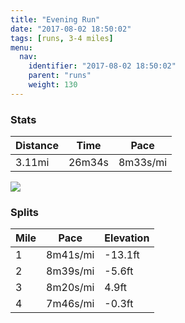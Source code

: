 ```yaml
---
title: "Evening Run"
date: "2017-08-02 18:50:02"
tags: [runs, 3-4 miles]
menu:
  nav:
    identifier: "2017-08-02 18:50:02"
    parent: "runs"
    weight: 130
---
```


### Stats

| Distance | Time | Pace |
|----------|------|------|
|3.11mi|26m34s|8m33s/mi|

<img src='https://maps.googleapis.com/maps/api/staticmap?maptype=roadmap&path=enc:asjeIh{vL|ATn@zFfAkAAiGfBaCfDYtBlDwJlFOiFdB{ClDWlB~DuJnEIwErB_DnDG`BfDgKtERuGfCqBjCH`BdDsJ|EYeFlCeDtCHdBbDwJtEQyEtB{C~CStBjDmJ`F[qEjBkDfDUrB|DiKpE?yEvBeDxCKxBvDcKrEJqGvCiC&key=AIzaSyC1MId7bFpkLXNAaYhBSTb8jLyiSqzbDtM&size=800x800&markers=color:yellow|label:S|53.47137,-2.25221&markers=color:green|label:F|53.46948,-2.251'>

### Splits

| Mile | Pace | Elevation |
|------|------|-----------|
|1|8m41s/mi|-13.1ft|
|2|8m39s/mi|-5.6ft|
|3|8m20s/mi|4.9ft|
|4|7m46s/mi|-0.3ft|
